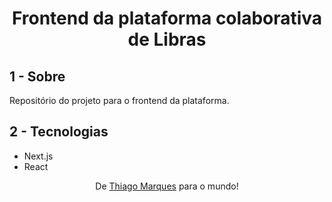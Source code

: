<h1 align=center>Frontend da plataforma colaborativa de Libras</h1>

## 1 - Sobre

Repositório do projeto para o frontend da plataforma.

## 2 - Tecnologias

- Next.js
- React

<p align="center">De <a href="https://www.linkedin.com/in/thiagomslv/">Thiago Marques</a> para o mundo!</p>